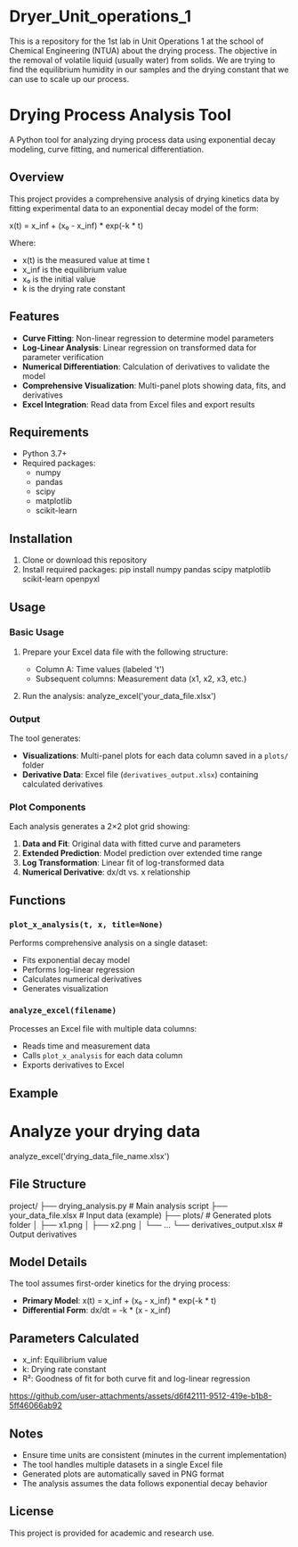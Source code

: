 # Dryer_Unit_operations_1
This is a repository for the 1st lab in Unit Operations 1 at the school of Chemical Engineering (NTUA) about the  drying process. The objective in the  removal of volatile liquid (usually water) from solids. We are trying to find the equilibrium humidity in our samples and the drying constant that we can use to scale up our  process.


# Drying Process Analysis Tool

A Python tool for analyzing drying process data using exponential decay modeling, curve fitting, and numerical differentiation.

## Overview

This project provides a comprehensive analysis of drying kinetics data by fitting experimental data to an exponential decay model of the form:

x(t) = x_inf + (x₀ - x_inf) * exp(-k * t)

Where:
- x(t) is the measured value at time t
- x_inf is the equilibrium value
- x₀ is the initial value
- k is the drying rate constant

## Features

- **Curve Fitting**: Non-linear regression to determine model parameters
- **Log-Linear Analysis**: Linear regression on transformed data for parameter verification
- **Numerical Differentiation**: Calculation of derivatives to validate the model
- **Comprehensive Visualization**: Multi-panel plots showing data, fits, and derivatives
- **Excel Integration**: Read data from Excel files and export results

## Requirements

- Python 3.7+
- Required packages:
  - numpy
  - pandas
  - scipy
  - matplotlib
  - scikit-learn

## Installation

1. Clone or download this repository
2. Install required packages:
pip install numpy pandas scipy matplotlib scikit-learn openpyxl

## Usage

### Basic Usage

1. Prepare your Excel data file with the following structure:
   - Column A: Time values (labeled 't')
   - Subsequent columns: Measurement data (x1, x2, x3, etc.)

2. Run the analysis:
analyze_excel('your_data_file.xlsx')

### Output

The tool generates:
- **Visualizations**: Multi-panel plots for each data column saved in a `plots/` folder
- **Derivative Data**: Excel file (`derivatives_output.xlsx`) containing calculated derivatives

### Plot Components

Each analysis generates a 2×2 plot grid showing:
1. **Data and Fit**: Original data with fitted curve and parameters
2. **Extended Prediction**: Model prediction over extended time range
3. **Log Transformation**: Linear fit of log-transformed data
4. **Numerical Derivative**: dx/dt vs. x relationship

## Functions

### `plot_x_analysis(t, x, title=None)`
Performs comprehensive analysis on a single dataset:
- Fits exponential decay model
- Performs log-linear regression
- Calculates numerical derivatives
- Generates visualization

### `analyze_excel(filename)`
Processes an Excel file with multiple data columns:
- Reads time and measurement data
- Calls `plot_x_analysis` for each data column
- Exports derivatives to Excel

## Example

# Analyze your drying data
analyze_excel('drying_data_file_name.xlsx')

## File Structure

project/
├── drying_analysis.py    # Main analysis script
├── your_data_file.xlsx   # Input data (example)
├── plots/                # Generated plots folder
│   ├── x1.png
│   ├── x2.png
│   └── ...
└── derivatives_output.xlsx  # Output derivatives

## Model Details

The tool assumes first-order kinetics for the drying process:
- **Primary Model**: x(t) = x_inf + (x₀ - x_inf) * exp(-k * t)
- **Differential Form**: dx/dt = -k * (x - x_inf)

## Parameters Calculated

- x_inf: Equilibrium value
- k: Drying rate constant
- R²: Goodness of fit for both curve fit and log-linear regression

  
https://github.com/user-attachments/assets/d6f42111-9512-419e-b1b8-5ff46066ab92



## Notes

- Ensure time units are consistent (minutes in the current implementation)
- The tool handles multiple datasets in a single Excel file
- Generated plots are automatically saved in PNG format
- The analysis assumes the data follows exponential decay behavior

## License

This project is provided for academic and research use.
